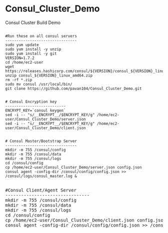 # Consul_Cluster_Demo
Consul Cluster Build Demo

<pre><code>
#Run these on all consul servers
--------------------------------
sudo yum update
sudo yum install -y unzip
sudo yum install -y git
VERSION=1.7.2
cd /home/ec2-user
wget https://releases.hashicorp.com/consul/${VERSION}/consul_${VERSION}_linux_amd64.zip
unzip consul_${VERSION}_linux_amd64.zip
rm -rf *.zip
sudo mv consul /usr/local/bin/
git clone https://github.com/pavan104/Consul_Cluster_Demo.git
</code></pre>

<pre><code>
# Consul Encryption key
---------------------------
ENCRYPT_KEY=`consul keygen`
sed -i -- "s/__ENCRYPT__/$ENCRYPT_KEY/g" /home/ec2-user/Consul_Cluster_Demo/server.json
sed -i -- "s/__ENCRYPT__/$ENCRYPT_KEY/g" /home/ec2-user/Consul_Cluster_Demo/client.json
</code></pre>

<pre><code>
# Consul Master/Bootstrap Server
--------------------------------
mkdir -m 755 /consul/config
mkdir -m 755 /consul/data
mkdir -m 755 /consul/logs
cd /consul/config
cp /home/ec2-user/Consul_Cluster_Demo/server.json config.json
consul agent -config-dir /consul/config/config.json >> /consul/logs/consul_master.log &
</code></pre>

<pre></code>
#Consul Client/Agent Server
--------------------------------
mkdir -m 755 /consul/config
mkdir -m 755 /consul/data
mkdir -m 755 /consul/logs
cd /consul/config
cp /home/ec2-user/Consul_Cluster_Demo/client.json config.json
consul agent -config-dir /consul/config/config.json >> /consul/logs/consul_client.log &
</code></pre>
